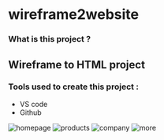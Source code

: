 # wireframe2website

### What is this project ?
Wireframe to HTML project
---
### Tools used to create this project :
+ VS code
+ Github

![homepage](https://user-images.githubusercontent.com/115800968/222154206-885f34e4-f2be-49ad-832c-fc750510c7a0.png)
![products](https://user-images.githubusercontent.com/115800968/222154293-668bad75-8f07-484e-b59b-b453e785b890.png)
![company](https://user-images.githubusercontent.com/115800968/222154334-88928922-a4e4-4692-a725-719a19db169a.png)
![more](https://user-images.githubusercontent.com/115800968/222154393-820a8bd7-a3a3-45d8-b1fd-fcb774f577b5.png)
